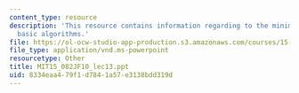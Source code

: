 ```yaml
---
content_type: resource
description: 'This resource contains information regarding to the minimum cost flow:
  basic algorithms.'
file: https://ol-ocw-studio-app-production.s3.amazonaws.com/courses/15-082j-network-optimization-fall-2010/8334eaa479f1d7841a57e3138bdd319d_MIT15_082JF10_lec13.ppt
file_type: application/vnd.ms-powerpoint
resourcetype: Other
title: MIT15_082JF10_lec13.ppt
uid: 8334eaa4-79f1-d784-1a57-e3138bdd319d
---
```

